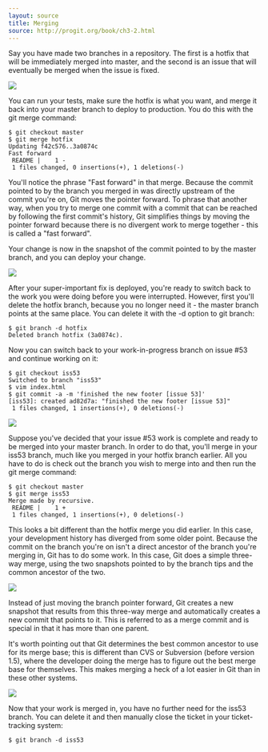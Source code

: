 ```yaml
---
layout: source
title: Merging
source: http://progit.org/book/ch3-2.html
---
```


Say you have made two branches in a repository. The first is a hotfix that will be immediately merged into master, and the second is an issue that will eventually be merged when the issue is fixed.

![](http://progit.org/figures/ch3/18333fig0313-tn.png)

You can run your tests, make sure the hotfix is what you want, and merge it back into your master branch to deploy to production. You do this with the git merge command:

    $ git checkout master
    $ git merge hotfix
    Updating f42c576..3a0874c
    Fast forward
     README |    1 -
     1 files changed, 0 insertions(+), 1 deletions(-)

You'll notice the phrase "Fast forward" in that merge. Because the commit pointed to by the branch you merged in was directly upstream of the commit you're on, Git moves the pointer forward. To phrase that another way, when you try to merge one commit with a commit that can be reached by following the first commit's history, Git simplifies things by moving the pointer forward because there is no divergent work to merge together - this is called a "fast forward".

Your change is now in the snapshot of the commit pointed to by the master branch, and you can deploy your change.

![](http://progit.org/figures/ch3/18333fig0314-tn.png)

After your super-important fix is deployed, you're ready to switch back to the work you were doing before you were interrupted. However, first you'll delete the hotfix branch, because you no longer need it - the master branch points at the same place. You can delete it with the -d option to git branch:

    $ git branch -d hotfix
    Deleted branch hotfix (3a0874c).

Now you can switch back to your work-in-progress branch on issue #53 and continue working on it:

    $ git checkout iss53
    Switched to branch "iss53"
    $ vim index.html
    $ git commit -a -m 'finished the new footer [issue 53]'
    [iss53]: created ad82d7a: "finished the new footer [issue 53]"
     1 files changed, 1 insertions(+), 0 deletions(-)

![](http://progit.org/figures/ch3/18333fig0315-tn.png)

Suppose you've decided that your issue #53 work is complete and ready to be merged into your master branch. In order to do that, you'll merge in your iss53 branch, much like you merged in your hotfix branch earlier. All you have to do is check out the branch you wish to merge into and then run the git merge command:

    $ git checkout master
    $ git merge iss53
    Merge made by recursive.
     README |    1 +
     1 files changed, 1 insertions(+), 0 deletions(-)

This looks a bit different than the hotfix merge you did earlier. In this case, your development history has diverged from some older point. Because the commit on the branch you're on isn't a direct ancestor of the branch you're merging in, Git has to do some work. In this case, Git does a simple three-way merge, using the two snapshots pointed to by the branch tips and the common ancestor of the two. 

![](http://progit.org/figures/ch3/18333fig0316-tn.png)

Instead of just moving the branch pointer forward, Git creates a new snapshot that results from this three-way merge and automatically creates a new commit that points to it. This is referred to as a merge commit and is special in that it has more than one parent.

It's worth pointing out that Git determines the best common ancestor to use for its merge base; this is different than CVS or Subversion (before version 1.5), where the developer doing the merge has to figure out the best merge base for themselves. This makes merging a heck of a lot easier in Git than in these other systems.

![](http://progit.org/figures/ch3/18333fig0317-tn.png)

Now that your work is merged in, you have no further need for the iss53 branch. You can delete it and then manually close the ticket in your ticket-tracking system:

    $ git branch -d iss53

